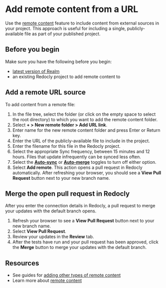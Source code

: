 # Add remote content from a URL

Use the [remote content](./remote-content.md) feature to include content from external sources in your project.
This approach is useful for including a single, publicly-available file as part of your published project.

## Before you begin

Make sure you have the following before you begin:

- [latest version of Realm](../../../get-started/upgrade-realm-version.md)
- an existing Redocly project to add remote content to

## Add a remote URL source

To add content from a remote file:

1. In the file tree, select the folder (or click on the empty space to select the root directory) to which you want to add the remote content folder.
1. Select **+ > New remote folder > Add URL link**.
1. Enter name for the new remote content folder and press Enter or Return key.
1. Enter the URL of the publicly-available file to include in the project.
1. Enter the filename for this file in the Redocly project.
1. Select the appropriate Sync frequency, between 15 minutes and 12 hours.
   Files that update infrequently can be synced less often.
2. Select the [**Auto-sync**](./remote-content.md#auto-sync-and-auto-merge) or [**Auto-merge**](./remote-content.md#auto-sync-and-auto-merge) toggles to turn off either option.
3. Select **Add remote**.
   This action opens a pull request in Redocly automatically.
   After refreshing your browser, you should see a **View Pull Request** button next to your new branch name.

## Merge the open pull request in Redocly

After you enter the connection details in Redocly, a pull request to merge your updates with the default branch opens.

1. Refresh your browser to see a **View Pull Request** button next to your new branch name.
2. Select **View Pull Request**.
3. Review your updates in the **Review** tab.
4. After the tests have run and your pull request has been approved, click the **Merge** button to merge your updates with the default branch.

## Resources

* See guides for [adding other types of remote content](./index.md)
* Learn more about [remote content](./remote-content.md)
